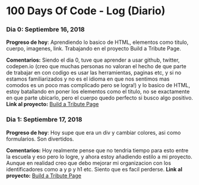 # 100 Days Of Code - Log (Diario)

### Dia 0: Septiembre 16, 2018 

**Progreso de hoy**: Aprendiendo lo basico de HTML, elementos como titulo, cuerpo, imagenes, link. Trabajando en el proyecto Build a Tribute Page.

**Comentarios:** Siendo el dia 0, tuve que aprender a usar github, twitter, codepen.io (creo que muchas personas no valoran el hecho de que parte de trabajar en con codigo es usar las herramientas, paginas etc, y si no estamos familiarizados y no es el idioma en que nos sentimos mas comodos es un poco mas complicado pero se logra!) y lo basico de HTML, estoy batallando en poner los elementos como el titulo, no se exactamente en que parte ubicarlo, pero el cuerpo quedo perfecto si busco algo positivo.
**Link al proyecto:** [Build a Tribute Page](https://codepen.io/eli-perez-/project/full/XaNyYW/)

### Dia 1: Septiembre 17, 2018 

**Progreso de hoy**: Hoy supe que era un div y cambiar colores, asi como formularios. Son divertidos.

**Comentarios:** Hoy realmente pense que no tendria tiempo para esto entre la escuela y eso pero lo logre, y ahora estoy añadiendo estilo a mi proyecto. Aunque en realidad creo que debo mejorar mi organizacion con los identificadores como a y p y h1 etc. Siento que es facil perderse.
**Link al proyecto:** [Build a Tribute Page](https://codepen.io/eli-perez-/project/full/XaNyYW/)
